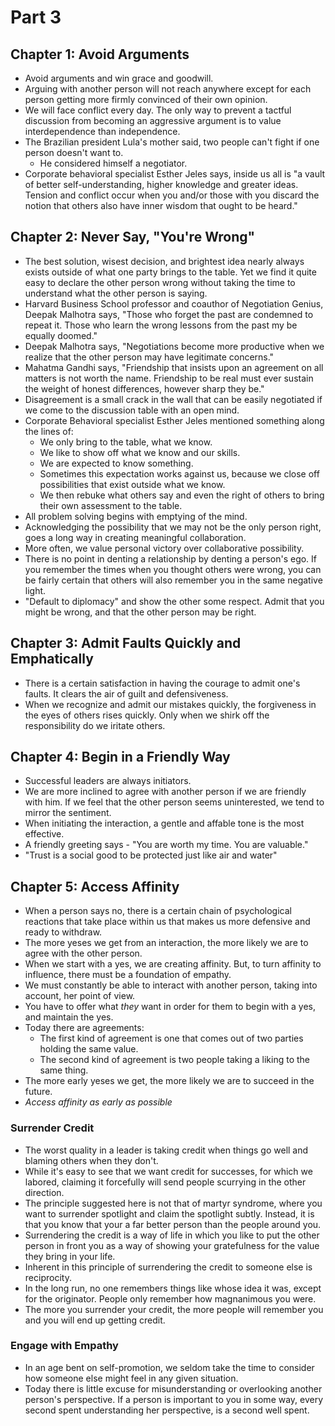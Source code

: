 # Part 3

## Chapter 1: Avoid Arguments

* Avoid arguments and win grace and goodwill.
* Arguing with another person will not reach anywhere except for each person getting more firmly convinced of their own opinion.
* We will face conflict every day. The only way to prevent a tactful discussion from becoming an aggressive argument is to value interdependence than independence. 
* The Brazilian president Lula's mother said, two people can't fight if one person doesn't want to.
    * He considered himself a negotiator. 
* Corporate behavioral specialist Esther Jeles says, inside us all is "a vault of better self-understanding, higher knowledge and greater ideas. Tension and conflict occur when you and/or those with you discard the notion that others also have inner wisdom that ought to be heard."

## Chapter 2: Never Say, "You're  Wrong"

* The best solution, wisest decision, and brightest idea nearly always exists outside of what one party brings to the table. Yet we find it quite easy to declare the other person wrong without taking the time to understand what the other person is saying. 
* Harvard Business School professor and coauthor of Negotiation Genius, Deepak Malhotra says, "Those who forget the past are condemned to repeat it. Those who learn the wrong lessons from the past my be equally doomed."
* Deepak Malhotra says, "Negotiations become more productive when we realize that the other person may have legitimate concerns."
* Mahatma Gandhi says, "Friendship that insists upon an agreement on all matters is not worth the name. Friendship to be real must ever sustain the weight of honest differences, however sharp they be."
* Disagreement is a small crack in the wall that can be easily negotiated if we come to the discussion table with an open mind. 
* Corporate Behavioral specialist Esther Jeles mentioned something along the lines of:
    * We only bring to the table, what we know. 
    * We like to show off what we know and our skills.
    * We are expected to know something.
    * Sometimes this expectation works against us, because we close off possibilities that exist outside what we know. 
    * We then rebuke what others say and even the right of others to bring their own assessment to the table. 
* All problem solving begins with emptying of the mind.
* Acknowledging the possibility that we may not be the only person right, goes a long way in creating meaningful collaboration. 
* More often, we value personal victory over collaborative possibility.
* There is no point in denting a relationship by denting a person's ego. If you remember the times when you thought others were wrong, you can be fairly certain that others will also remember you in the same negative light. 
* "Default to diplomacy" and show the other some respect. Admit that you might be wrong, and that the other person may be right. 

## Chapter 3: Admit Faults Quickly and Emphatically

* There is a certain satisfaction in having the courage to admit one's faults. It clears the air of guilt and defensiveness.
* When we recognize and admit our mistakes quickly, the forgiveness in the eyes of others rises quickly. Only when we shirk off the responsibility do we iritate others. 

## Chapter 4: Begin in a Friendly Way

* Successful leaders are always initiators. 
* We are more inclined to agree with another person if we are friendly with him. If we feel that the other person seems uninterested, we tend to mirror the sentiment. 
* When initiating the interaction, a gentle and affable tone is the most effective. 
* A friendly greeting says - "You are worth my time. You are valuable."
* "Trust is a social good to be protected just like air and water"

## Chapter 5: Access Affinity

* When a person says no, there is a certain chain of psychological reactions that take place within us that makes us more defensive and ready to withdraw.
* The more yeses we get from an interaction, the more likely we are to agree with the other person. 
* When we start with a yes, we are creating affinity. But, to turn affinity to influence, there must be a foundation of empathy. 
* We must constantly be able to interact with another person, taking into account, her point of view. 
* You have to offer what _they_ want in order for them to begin with a yes, and maintain the yes. 
* Today there are agreements:
    * The first kind of agreement is one that comes out of two parties holding the same value.
    * The second kind of agreement is two people taking a liking to the same thing. 
* The more early yeses we get, the more likely we are to succeed in the future. 
* _Access affinity as early as possible_

### Surrender Credit

* The worst quality in a leader is taking credit when things go well and blaming others when they don't.
* While it's easy to see that we want credit for successes, for which we labored, claiming it forcefully will send people scurrying in the other direction. 
* The principle suggested here is not that of martyr syndrome, where you want to surrender spotlight and claim the spotlight subtly. Instead, it is that you know that your a far better person than the people around you. 
* Surrendering the credit is a way of life in which you like to put the other person in front you as a way of showing your gratefulness for the value they bring in your life. 
* Inherent in this principle of surrendering the credit to someone else is reciprocity. 
* In the long run, no one remembers things like whose idea it was, except for the originator. People only remember how magnanimous you were. 
* The more you surrender your credit, the more people will remember you and you will end up getting credit. 

### Engage with Empathy

* In an age bent on self-promotion, we seldom take the time to consider how someone else might feel in any given situation.
* Today there is little excuse for misunderstanding or overlooking another person's perspective. If a person is important to you in some way, every second spent understanding her perspective, is a second well spent. 
